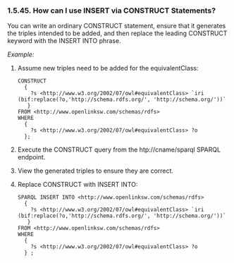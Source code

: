 <div id="constrinserst" class="section">

<div class="titlepage">

<div>

<div>

### 1.5.45. How can I use INSERT via CONSTRUCT Statements?

</div>

</div>

</div>

You can write an ordinary CONSTRUCT statement, ensure that it generates
the triples intended to be added, and then replace the leading CONSTRUCT
keyword with the INSERT INTO phrase.

<span class="emphasis">*Example:*</span>

<div class="orderedlist">

1.  Assume new triples need to be added for the equivalentClass:

    ``` programlisting
    CONSTRUCT
      {
        ?s <http://www.w3.org/2002/07/owl#equivalentClass> `iri (bif:replace(?o,'http://schema.rdfs.org/', 'http://schema.org/'))`
       }
    FROM <http://www.openlinksw.com/schemas/rdfs>
    WHERE
      {
        ?s <http://www.w3.org/2002/07/owl#equivalentClass> ?o
      };
    ```

2.  Execute the CONSTRUCT query from the htp://cname/sparql SPARQL
    endpoint.

3.  View the generated triples to ensure they are correct.

4.  Replace CONSTRUCT with INSERT INTO:

    ``` programlisting
    SPARQL INSERT INTO <http://www.openlinksw.com/schemas/rdfs>
      {
        ?s <http://www.w3.org/2002/07/owl#equivalentClass> `iri (bif:replace(?o,'http://schema.rdfs.org/', 'http://schema.org/'))`
       }
    FROM <http://www.openlinksw.com/schemas/rdfs>
    WHERE
      {
        ?s <http://www.w3.org/2002/07/owl#equivalentClass> ?o
      } ;
    ```

</div>

</div>
